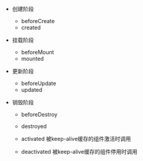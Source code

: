   - 创建阶段
    - beforeCreate
    - created

  - 挂载阶段
    - beforeMount
    - mounted

  - 更新阶段
    - beforeUpdate
    - updated

  - 销毁阶段
    - beforeDestroy
    - destroyed

    - activated    被keep-alive缓存的组件激活时调用
    - deactivated  被keep-alive缓存的组件停用时调用